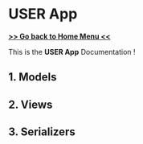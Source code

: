# USER App

**[>> Go back to Home Menu << ](../../../README.md)**

This is the **USER App** Documentation ! 

## 1. Models
## 2. Views
## 3. Serializers